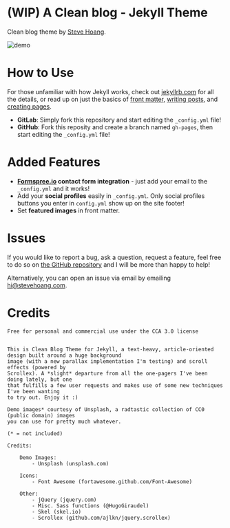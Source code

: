 # (WIP) A Clean blog - Jekyll Theme

Clean blog theme by [Steve Hoang](https://stevehoang.com/).

![demo](assets/images/stevehoang-website.png "Clean blog theme")

# How to Use

For those unfamiliar with how Jekyll works, check out [jekyllrb.com](https://jekyllrb.com/) for all the details,
or read up on just the basics of [front matter](https://jekyllrb.com/docs/frontmatter/), [writing posts](https://jekyllrb.com/docs/posts/),
and [creating pages](https://jekyllrb.com/docs/pages/).

- **GitLab**: Simply fork this repository and start editing the `_config.yml` file!
- **GitHub**: Fork this reposity and create a branch named `gh-pages`, then start editing the `_config.yml` file!

# Added Features

* **[Formspree.io](https://formspree.io/) contact form integration** - just add your email to the `_config.yml` and it works!
* Add your **social profiles** easily in `_config.yml`. Only social profiles buttons you enter in `config.yml` show up on the site footer!
* Set **featured images** in front matter.

# Issues

If you would like to report a bug, ask a question, request a feature, feel free to do so on [the GitHub repository](https://github.io/lotusk08/stevehoang) and I will be more than happy to help!

Alternatively, you can open an issue via email by emailing [hi@stevehoang.com](mailto:hi@stevehoang.com).

# Credits

```
Free for personal and commercial use under the CCA 3.0 license


This is Clean Blog Theme for Jekyll, a text-heavy, article-oriented design built around a huge background
image (with a new parallax implementation I'm testing) and scroll effects (powered by
Scrollex). A *slight* departure from all the one-pagers I've been doing lately, but one
that fulfills a few user requests and makes use of some new techniques I've been wanting
to try out. Enjoy it :)

Demo images* courtesy of Unsplash, a radtastic collection of CC0 (public domain) images
you can use for pretty much whatever.

(* = not included)

Credits:

	Demo Images:
		- Unsplash (unsplash.com)

	Icons:
		- Font Awesome (fortawesome.github.com/Font-Awesome)

	Other:
		- jQuery (jquery.com)
		- Misc. Sass functions (@HugoGiraudel)
		- Skel (skel.io)
		- Scrollex (github.com/ajlkn/jquery.scrollex)
```
